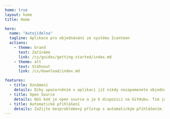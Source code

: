 ```yaml
---
home: true
layout: home
title: Home

hero:
  name: "Autojídelna"
  tagline: Aplikace pro objednávání ze systému Icanteen
  actions:
    - theme: brand
      text: Začínáme
      link: /cs/guides/getting-started/index.md
    - theme: alt
      text: Stáhnout
      link: /cs/download/index.md

features:
  - title: Oznámení
    details: Díky upozorněním v aplikaci již nikdy nezapomenete objednat oběd.
  - title: Open Source
    details: Náš kód je open source a je k dispozici na GitHubu. Tím je zajištěna jeho kvalita a bezpečnost.
  - title: Automatické přihlášení
    details: Zažijte bezproblémový přístup s automatickým přihlášením.
---
```


